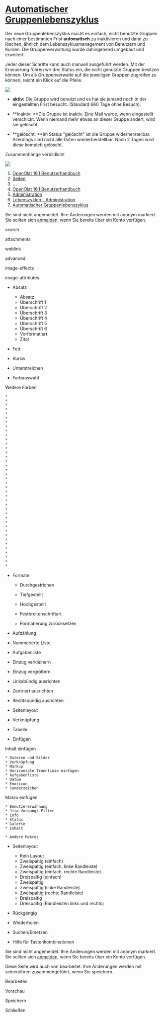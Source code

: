 #  [Automatischer Gruppenlebenszyklus](Automatischer+Gruppenlebenszyklus.html)

Der neue Gruppenlebenszyklus macht es einfach, nicht benutzte Gruppen nach
einer bestimmten Frist **automatisch** zu inaktivieren und dann zu löschen,
ähnlich dem Lebenszyklusmanagement von Benutzern und Kursen. Die
Gruppenverwaltung wurde dahingehend umgebaut und erweitert.

Jeder dieser Schritte kann auch manuell ausgeführt werden. Mit der Erneuerung
führen wir drei Status ein, die nicht genutzte Gruppen besitzen können. Um als
Gruppenverwalte auf die jeweiligen Gruppen zugreifen zu können, reicht ein
Klick auf die Pfeile.  
  
![](../../download/attachments/108605151/image2021-12-17_8-46-42.png)

  *  **aktiv:** Die Gruppe wird benutzt und es hat sie jemand noch in der eingestellten Frist besucht. (Standard 660 Tage ohne Besuch).

  *  **inaktiv:  **Die Gruppe ist inaktiv. Eine Mail wurde, wenn eingestellt verschickt. Wenn niemand mehr etwas an dieser Gruppe ändert, wird sie gelöscht.

  *  **gelöscht:  **Im Status "gelöscht" ist die Gruppe widerherstellbar. Allerdings sind nicht alle Daten wiederherstellbar. Nach 2 Tagen wird diese komplett gelöscht.

  

 Zusammenhänge verbildlicht

![](../../download/attachments/108605151/Beispielkonfiguration%EF%B9%96version=2&modificationDate=1639655234000&api=v2.jpg)

  1. [OpenOlat 16.1 Benutzerhandbuch](../OO161DE.html)
  2. [Seiten](https://confluence.openolat.org/collector/pages.action?key=OO161DE)
  3. **…**
  4. [OpenOlat 16.1 Benutzerhandbuch](OpenOLAT+16.1+Benutzerhandbuch.html)
  5. [Administration](Administration.html)
  6. [Lebenszyklen - Administration](Lebenszyklen+-+Administration.html)
  7. [Automatischer Gruppenlebenszyklus](Automatischer+Gruppenlebenszyklus.html)

Sie sind nicht angemeldet. Ihre Änderungen werden mit anonym markiert. Sie
sollten sich
[anmelden](https://confluence.openolat.org/login.action?os_destination=%2Fdisplay%2FOO161DE%2FAutomatischer%2BGruppenlebenszyklus),
wenn Sie bereits über ein Konto verfügen.

search

attachments

weblink

advanced

image-effects

image-attributes

  * Absatz
    * Absatz
    * Überschrift 1
    * Überschrift 2
    * Überschrift 3
    * Überschrift 4
    * Überschrift 5
    * Überschrift 6
    * Vorformatiert
    * Zitat

  * Fett
  * Kursiv
  * Unterstreichen
  * Farbauswahl

Weitere Farben

    *  
    *  
    *  
    *  
    *  
    *  
    *  
    *  
    *  
    *  
    *  
    *  
    *  
    *  
    *  
    *  
    *  
    *  
    *  
    *  
    *  
    *  
    *  
    *  
    *  
    *  
    *  
    *  
    *  
    *  
    *  
    *  
    *  
    *  
    *  
    *  
    *  
    *  
    *  
    *  

  * Formate

    * Durchgestrichen 
    * Tiefgestellt 
    * Hochgestellt 
    * Festbreitenschriftart 

    * Formatierung zurücksetzen 

  * Aufzählung
  * Nummerierte Liste

  * Aufgabenliste

  * Einzug verkleinern
  * Einzug vergrößern

  * Linksbündig ausrichten
  * Zentriert ausrichten
  * Rechtsbündig ausrichten

  * Seitenlayout

  * Verknüpfung

  * Tabelle

  * Einfügen

Inhalt einfügen

    * Dateien und Bilder 
    * Verknüpfung 
    * Markup 
    * Horizontale Trennlinie einfügen 
    * Aufgabenliste 
    * Datum 
    * Emoticon 
    * Sonderzeichen 
Makro einfügen

    * Benutzererwähnung 
    * Jira-Vorgang/-Filter 
    * Info 
    * Status 
    * Galerie 
    * Inhalt 

    * Andere Makros 

  * Seitenlayout
    * Kein Layout
    * Zweispaltig (einfach)
    * Zweispaltig (einfach, linke Randleiste)
    * Zweispaltig (einfach, rechte Randleiste)
    * Dreispaltig (einfach)
    * Zweispaltig
    * Zweispaltig (linke Randleiste)
    * Zweispaltig (rechte Randleiste)
    * Dreispaltig
    * Dreispaltig (Randleisten links und rechts)

  * Rückgängig
  * Wiederholen

  * Suchen/Ersetzen

  * Hilfe für Tastenkombinationen

Sie sind nicht angemeldet. Ihre Änderungen werden mit anonym markiert. Sie
sollten sich
[anmelden](https://confluence.openolat.org/login.action?os_destination=%2Fdisplay%2FOO161DE%2FAutomatischer%2BGruppenlebenszyklus),
wenn Sie bereits über ein Konto verfügen.

Diese Seite wird auch von  bearbeitet. Ihre Änderungen werden mit seinen/ihren
zusammengeführt, wenn Sie speichern.



Bearbeiten

Vorschau

Speichern

Schließen

